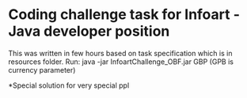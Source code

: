 # Coding challenge task for Infoart - Java developer position
This was written in few hours based on task specification which is in resources folder.
Run: java -jar InfoartChallenge_OBF.jar GBP (GPB is currency parameter)

*Special solution for very special ppl 
